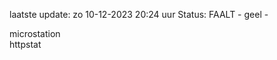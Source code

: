 laatste update: 
zo 10-12-2023 20:24   uur 
Status: FAALT - geel - 
<div class="service Y">microstation</div><div class="service G">httpstat</div>